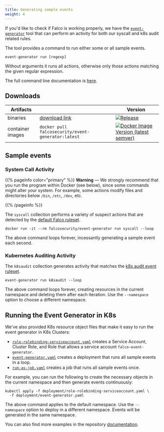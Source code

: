 ```yaml
---
title: Generating sample events
weight: 4
---
```


If you'd like to check if Falco is working properly, we have the [`event-generator`](https://github.com/falcosecurity/event-generator) tool that can perform an activity for both our syscall and k8s audit related rules.

The tool provides a command to run either some or all sample events.

```
event-generator run [regexp]
```
Without arguments it runs all actions, otherwise only those actions matching the given regular expression.

The full command line documentation is [here](https://github.com/falcosecurity/event-generator/blob/master/docs/event-generator_run.md).

## Downloads 
| Artifacts     |  | Version |
|------|----------|----------|
| binaries | [download link](https://github.com/falcosecurity/event-generator/releases/latest) | [![Release](https://img.shields.io/github/release/falcosecurity/event-generator.svg?style=flat-square)](https://github.com/falcosecurity/event-generator/releases/latest) |
| container images | `docker pull falcosecurity/event-generator:latest` | [![Docker Image Version (latest semver)](https://img.shields.io/docker/v/falcosecurity/event-generator?color=blue&style=flat-square)](https://hub.docker.com/r/falcosecurity/event-generator/tags) |

## Sample events

### System Call Activity

{{% pageinfo color="primary" %}}
**Warning** — We strongly recommend that you run the program within Docker (see below), since some commands might alter your system. For example, some actions modify files and directories below `/bin`, `/etc`, `/dev`, etc.

{{% /pageinfo %}}

The `syscall` collection performs a variety of suspect actions that are detected by the [default Falco ruleset](https://github.com/falcosecurity/falco/blob/master/rules/falco_rules.yaml).

```shell
docker run -it --rm falcosecurity/event-generator run syscall --loop
```

The above command loops forever, incessantly generating a sample event each second. 


### Kubernetes Auditing Activity

The `k8saudit` collection generates activity that matches the [k8s audit event ruleset](https://github.com/falcosecurity/plugins/blob/master/plugins/k8saudit/rules/k8s_audit_rules.yaml).


```shell
event-generator run k8saudit --loop
```

The above command loops forever, creating resources in the current namespace and deleting them after each iteration. Use the `--namespace` option to choose a different namespace.


## Running the Event Generator in K8s

We've also provided K8s resource object files that make it easy to run the event generator in K8s Clusters:

* [`role-rolebinding-serviceaccount.yaml`](https://github.com/falcosecurity/event-generator/blob/master/deployment/role-rolebinding-serviceaccount.yaml) creates a Service Account, Cluster Role, and Role that allows a service account `falco-event-generator`.
* [`event-generator.yaml`](https://github.com/falcosecurity/event-generator/blob/master/deployment/event-generator.yaml) creates a deployment that runs all sample events in a loop.
* [`run-as-job.yaml`](https://github.com/falcosecurity/event-generator/blob/master/deployment/run-as-job.yaml) creates a job that runs all sample events once.


For example, you can run the following to create the necessary objects in the current namespace and then generate events continuously:

```
kubectl apply -f deployment/role-rolebinding-serviceaccount.yaml \
  -f deployment/event-generator.yaml
```

The above command applies to the default namespace. Use the `--namespace` option to deploy in a different namespace. Events will be generated in the same namespace.

You can also find more examples in the repository [documentation](https://github.com/falcosecurity/event-generator#with-kubernetes).
